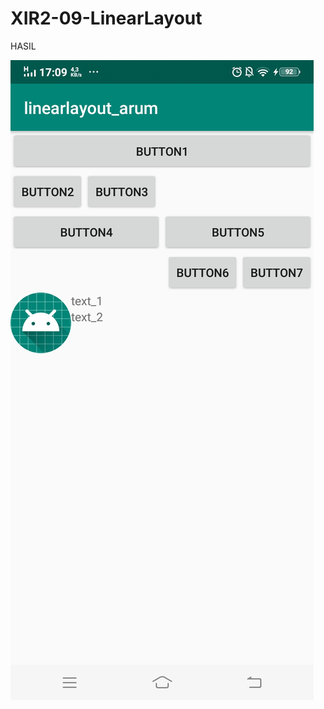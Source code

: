 # XIR2-09-LinearLayout

HASIL

![alt text](https://github.com/ArumPuspaPratiwi/XIR2-09-LinearLayout/blob/master/linear.jpg)
